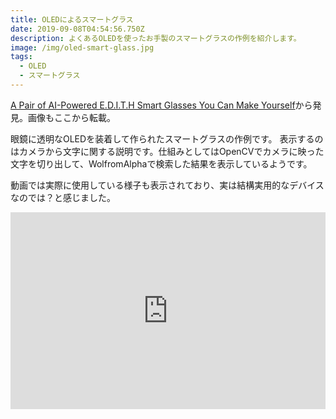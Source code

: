 ```yaml
---
title: OLEDによるスマートグラス
date: 2019-09-08T04:54:56.750Z
description: よくあるOLEDを使ったお手製のスマートグラスの作例を紹介します。
image: /img/oled-smart-glass.jpg
tags:
  - OLED
  - スマートグラス
---
```

[A Pair of AI-Powered E.D.I.T.H Smart Glasses You Can Make Yourself](https://blog.hackster.io/a-pair-of-ai-powered-e-d-i-t-h-smart-glasses-ddf8b8e94e3d)から発見。画像もここから転載。

眼鏡に透明なOLEDを装着して作られたスマートグラスの作例です。
表示するのはカメラから文字に関する説明です。仕組みとしてはOpenCVでカメラに映った文字を切り出して、WolfromAlphaで検索した結果を表示しているようです。

動画では実際に使用している様子も表示されており、実は結構実用的なデバイスなのでは？と感じました。

<iframe width="100%" height="315" src="https://www.youtube.com/embed/Sj9ZQ20cgLA" frameborder="0" allow="accelerometer; autoplay; encrypted-media; gyroscope; picture-in-picture" allowfullscreen></iframe>
